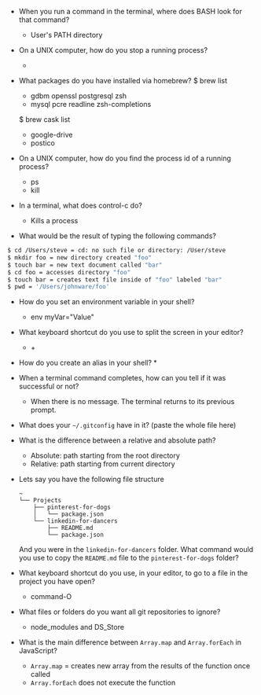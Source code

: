 - When you run a command in the terminal, where does BASH look for that command?
    * User's PATH directory
- On a UNIX computer, how do you stop a running process?
    * <CTRL><C>
- What packages do you have installed via homebrew?
    $ brew list
    * gdbm		openssl		postgresql	zsh
    * mysql		pcre		readline	zsh-completions

    $ brew cask list
    * google-drive
    * postico
- On a UNIX computer, how do you find the process id of a running process?
    * ps
    * kill <process-number>
- In a terminal, what does control-c do?
    * Kills a process
- What would be the result of typing the following commands?
```sh
$ cd /Users/steve = cd: no such file or directory: /User/steve
$ mkdir foo = new directory created "foo"
$ touch bar = new text document called "bar"
$ cd foo = accesses directory "foo"
$ touch bar = creates text file inside of "foo" labeled "bar"
$ pwd = '/Users/johnware/foo'
```
- How do you set an environment variable in your shell?
   * env myVar="Value"
- What keyboard shortcut do you use to split the screen in your editor?
   * <command-k> + <arrow key>
- How do you create an alias in your shell?
   *
- When a terminal command completes, how can you tell if it was successful or not?
   * When there is no message. The terminal returns to its previous prompt.
- What does your `~/.gitconfig` have in it? (paste the whole file here)
- What is the difference between a relative and absolute path?
   * Absolute: path starting from the root directory
   * Relative: path starting from current directory
- Lets say you have the following file structure

  ```
  ~
  └── Projects
      ├── pinterest-for-dogs
      │   └── package.json
      └── linkedin-for-dancers
          ├── README.md
          └── package.json
  ```

  And you were in the `linkedin-for-dancers` folder. What command would you use to copy the `README.md` file to the `pinterest-for-dogs` folder?

- What keyboard shortcut do you use, in your editor, to go to a file in the project you have open?
   * command-O
- What files or folders do you want all git repositories to ignore?
   * node_modules and DS_Store
- What is the main difference between `Array.map` and `Array.forEach` in JavaScript?
   * `Array.map` = creates new array from the results of the function once called
   * `Array.forEach` does not execute the function

